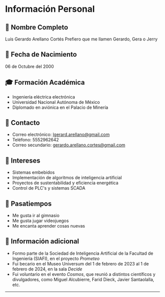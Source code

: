 # Información Personal

## 👤 Nombre Completo
Luis Gerardo Arellano Cortés
Prefiero que me llamen Gerardo, Gera o Jerry 

## 📅 Fecha de Nacimiento
06 de Octubre del 2000

## 🎓 Formación Académica
- Ingeniería eléctrica electrónica
- Universidad Nacional Autónoma de México
- Diplomado en aviónica en el Palacio de Minería

## 📧 Contacto
- Correo electrónico: lgerard.arellano@gmail.com
- Teléfono: 5552962642
- Correo secundario: gerardo.arellano.cortes@gmail.com

## 🌟 Intereses
- Sistemas embebidos 
- Implementación de algoritmos de inteligencia artificial
- Proyectos de sustentabilidad y eficiencia energética
- Control de PLC's y sistemas SCADA

## 🏀 Pasatiempos
- Me gusta ir al gimnasio
- Me gusta jugar videojuegos
- Me encanta aprender cosas nuevas

## 🧠 Información adicional
- Formo parte de la Sociedad de Inteligencia Artificial de la Facultad de Ingeniería (SIAFI), en el proyecto *Prometeo*
- Fui becario en el Museo Universum del 1 de febrero de 2023 al 1 de febrero de 2024, en la sala *Decide*
- Fui voluntario en el evento *Cosmos*, que reunió a distintos científicos y divulgadores, como Miguel Alcubierre, Farid Dieck, Javier Santaolalla, etc. 

---


